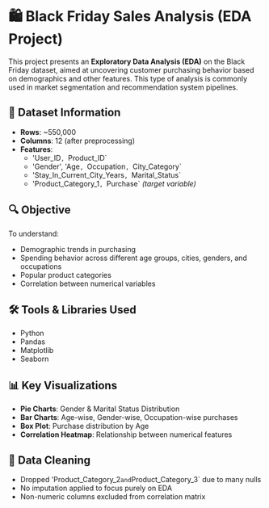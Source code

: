 # 🛍️ Black Friday Sales Analysis (EDA Project)

This project presents an **Exploratory Data Analysis (EDA)** on the Black Friday dataset, aimed at uncovering customer purchasing behavior based on demographics and other features. This type of analysis is commonly used in market segmentation and recommendation system pipelines.

## 📁 Dataset Information

- **Rows**: ~550,000  
- **Columns**: 12 (after preprocessing)
- **Features**:
  - 'User_ID`, `Product_ID`
  - 'Gender', 'Age`, `Occupation`, `City_Category`
  - 'Stay_In_Current_City_Years`, `Marital_Status`
  - 'Product_Category_1`, `Purchase` *(target variable)*

## 🔍 Objective

To understand:
- Demographic trends in purchasing
- Spending behavior across different age groups, cities, genders, and occupations
- Popular product categories
- Correlation between numerical variables

## 🛠️ Tools & Libraries Used

- Python
- Pandas
- Matplotlib
- Seaborn

## 📊 Key Visualizations

- **Pie Charts**: Gender & Marital Status Distribution
- **Bar Charts**: Age-wise, Gender-wise, Occupation-wise purchases
- **Box Plot**: Purchase distribution by Age
- **Correlation Heatmap**: Relationship between numerical features

## 🧼 Data Cleaning

- Dropped 'Product_Category_2` and `Product_Category_3` due to many nulls
- No imputation applied to focus purely on EDA
- Non-numeric columns excluded from correlation matrix
